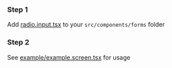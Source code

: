 ### Step 1
Add [radio.input.tsx](https://github.com/emiliendeon/radio-input-for-fmp-reactjs-starter/blob/main/radio.input.tsx) to your `src/components/forms` folder

### Step 2
See [example/example.screen.tsx](https://github.com/emiliendeon/radio-input-for-fmp-reactjs-starter/blob/main/example/example.screen.tsx) for usage
